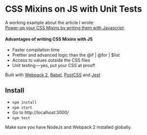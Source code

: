 # CSS Mixins on JS with Unit Tests

A working example about the article I wrote:  
[Power-up your CSS Mixins by writing them with Javascript](https://medium.com/p/825b41728a55/).


#### Advantages of writing CSS Mixins with JS
- Faster compilation time
- Prettier and advanced logic than the @if | @for | $list
- Access to values outside the CSS files
- Unit testing — yes, put your CSS at proof!

Built with [Webpack 2](https://webpack.js.org/), [Babel](https://babeljs.io/), [PostCSS](http://postcss.org/) and [Jest](https://facebook.github.io/jest/)

## Install

- `npm install`
- `npm start`
- Go to http://localhost:3000/
- `npm test`


Make sure you have NodeJs and Webpack 2 installed globally.
